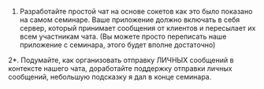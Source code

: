 1. Разработайте простой чат на основе сокетов 
    как это было показано на самом семинаре. 
    Ваше приложение должно включать в себя сервер, 
    который принимает сообщения от клиентов и пересылает
    их всем участникам чата. (Вы можете просто переписать 
    наше приложение с семинара, этого будет вполне достаточно)

2*. Подумайте, как организовать отправку ЛИЧНЫХ сообщений 
    в контексте нашего чата, доработайте поддержку отправки 
    личных сообщений, небольшую подсказку я дал в конце семинара.